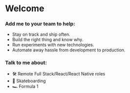 # Welcome

### Add me to your team to help:

- Stay on track and ship often.
- Build the right thing and know why.
- Run experiments with new technologies.
- Automate away hassle from development to production.

### Talk to me about:

- :hammer_and_wrench: Remote Full Stack/React/React Native roles
- :call_me_hand: Skateboarding
- :racing_car: Formula 1





